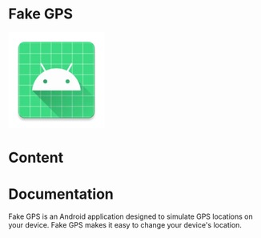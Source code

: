 # Fake GPS

![](./app/src/main/res/mipmap-xxxhdpi/ic_launcher.webp "Fake GPS")

# Content

# Documentation

Fake GPS is an Android application designed to simulate GPS locations on your device. Fake GPS makes it easy to change your device's location.